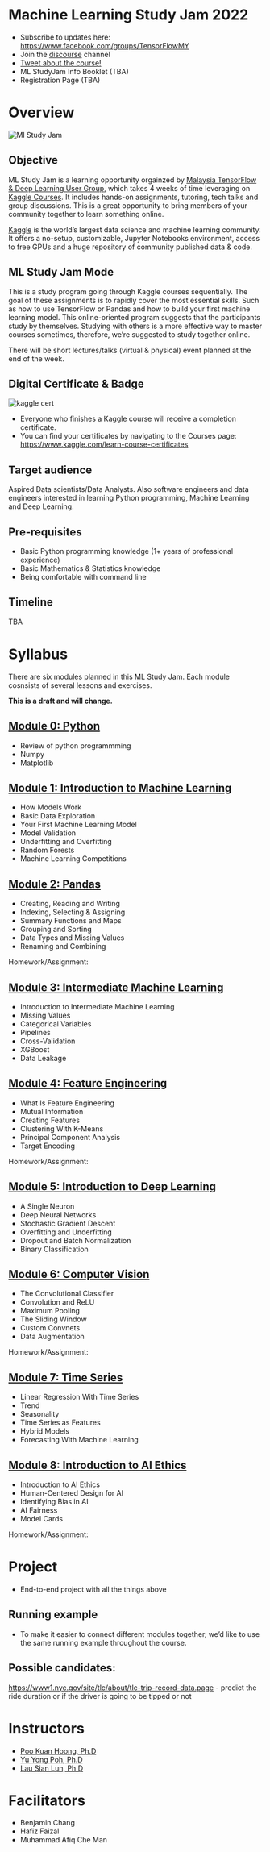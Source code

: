 # Machine Learning Study Jam 2022

- Subscribe to updates here: https://www.facebook.com/groups/TensorFlowMY    
- Join the [discourse](https://discord.gg/zuxDUVfgXB) channel  
- [Tweet about the course!](https://ctt.ac/ranbc)  
- ML StudyJam Info Booklet (TBA)
- Registration Page (TBA)

# Overview
![Ml Study Jam](https://blogger.googleusercontent.com/img/b/R29vZ2xl/AVvXsEjOtU66EqoqjuYMtyyHaHbwhTNDyTSuHlQm8BRrxkQnBOcLV8eiUldjfdUHxiJ47bNNORchjw7-V9QqFTxP-xEy425hV5VhzdyxWv3G6YwfqLiplorjqEE5jGTE2n36MoNzvPaWzhzT468mUrZqPeFzSjrgX-4J3vkdFHvDXegUhNNVQBHeWMzD4P4G/s320/ml-studyjam.png)

## Objective
ML Study Jam is a learning opportunity orgainzed by [Malaysia TensorFlow & Deep Learning User Group](https://www.facebook.com/groups/TensorFlowMY), which takes 4 weeks of time leveraging on [Kaggle Courses](https://www.kaggle.com/learn). It includes hands-on assignments, tutoring, tech talks and group discussions. This is a great opportunity to bring members of your community together to learn something online.  

[Kaggle](www.kaggle.com) is the world’s largest data science and machine learning community. It offers a no-setup, customizable, Jupyter Notebooks environment, access to free GPUs and a huge repository of community published data & code.  

## ML Study Jam Mode
This is a study program going through Kaggle courses sequentially. The goal of these assignments is to rapidly cover the most essential skills. Such as how to use TensorFlow or Pandas and how to build your first machine learning model. This online-oriented program suggests that the participants study by themselves. Studying with others is a more effective way to master courses sometimes, therefore, we’re suggested to study together online. 

There will be short lectures/talks (virtual & physical) event planned at the end of the week. 

## Digital Certificate & Badge
![kaggle cert](https://blogger.googleusercontent.com/img/b/R29vZ2xl/AVvXsEgn1xoxEJK34ZYFyl-QUkhhbQFFCZFO57z5g2aR25F2ypCdNtb9qTNB83rZeE-kbgtUxDALqiC076d6zVG2nvqv5QI_WDcOaSL3uxA_WOG0Aeule_6d9_hBxggO4FzwPmsCsq4OT0DFuagW3PZv4ZOxRkV8Bo5zF5g1NFPwm7XSS-JIppwqI2ewJI2r/s320/kaggle-cert.png)
- Everyone who finishes a Kaggle course will receive a completion certificate.
- You can find your certificates by navigating to the Courses page: https://www.kaggle.com/learn-course-certificates 

## Target audience
Aspired Data scientists/Data Analysts. Also software engineers and data engineers interested in learning Python programming, Machine Learning and Deep Learning.

## Pre-requisites
- Basic Python programming knowledge (1+ years of professional experience)
- Basic Mathematics & Statistics knowledge
- Being comfortable with command line

## Timeline
TBA

# Syllabus
There are six modules planned in this ML Study Jam. Each module cosnsists of several lessons and exercises.

**This is a draft and will change.**

## [Module 0: Python](https://www.kaggle.com/learn/python)
- Review of python programmming
- Numpy
- Matplotlib

## [Module 1: Introduction to Machine Learning](https://www.kaggle.com/learn/intro-to-machine-learning)
- How Models Work
- Basic Data Exploration
- Your First Machine Learning Model
- Model Validation
- Underfitting and Overfitting
- Random Forests
- Machine Learning Competitions

## [Module 2: Pandas](https://www.kaggle.com/learn/pandas)
- Creating, Reading and Writing
- Indexing, Selecting & Assigning
- Summary Functions and Maps
- Grouping and Sorting
- Data Types and Missing Values
- Renaming and Combining

Homework/Assignment:

## [Module 3: Intermediate Machine Learning](https://www.kaggle.com/learn/intermediate-machine-learning)
- Introduction to Intermediate Machine Learning
- Missing Values
- Categorical Variables
- Pipelines
- Cross-Validation
- XGBoost
- Data Leakage

## [Module 4: Feature Engineering](https://www.kaggle.com/learn/feature-engineering)
- What Is Feature Engineering
- Mutual Information
- Creating Features
- Clustering With K-Means
- Principal Component Analysis
- Target Encoding

Homework/Assignment:

## [Module 5: Introduction to Deep Learning](https://www.kaggle.com/learn/intro-to-deep-learning)
- A Single Neuron
- Deep Neural Networks
- Stochastic Gradient Descent
- Overfitting and Underfitting
- Dropout and Batch Normalization
- Binary Classification

## [Module 6: Computer Vision](https://www.kaggle.com/learn/computer-vision)
- The Convolutional Classifier
- Convolution and ReLU
- Maximum Pooling
- The Sliding Window
- Custom Convnets
- Data Augmentation

Homework/Assignment:

## [Module 7: Time Series](https://www.kaggle.com/learn/time-series)
- Linear Regression With Time Series
- Trend
- Seasonality
- Time Series as Features
- Hybrid Models
- Forecasting With Machine Learning

## [Module 8: Introduction to AI Ethics](https://www.kaggle.com/learn/intro-to-ai-ethics)
- Introduction to AI Ethics
- Human-Centered Design for AI
- Identifying Bias in AI
- AI Fairness
- Model Cards

Homework/Assignment:

# Project
- End-to-end project with all the things above

## Running example
- To make it easier to connect different modules together, we’d like to use the same running example throughout the course.

## Possible candidates:

https://www1.nyc.gov/site/tlc/about/tlc-trip-record-data.page - predict the ride duration or if the driver is going to be tipped or not

# Instructors
- [Poo Kuan Hoong, Ph.D](www.linkedin.com/in/kuanhoong)
- [Yu Yong Poh, Ph.D](www.linkedin.com/in/yong-poh-yu/)
- [Lau Sian Lun, Ph.D](www.linkedin.com/in/sianlun/)

# Facilitators
- Benjamin Chang
- Hafiz Faizal
- Muhammad Afiq Che Man  

